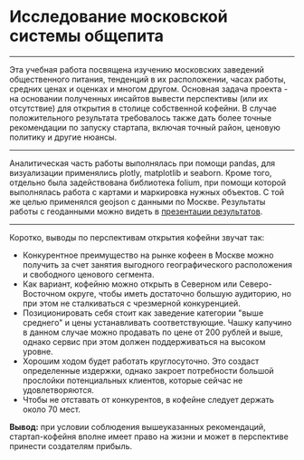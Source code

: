 # Исследование московской системы общепита

---

Эта учебная работа посвящена изучению московских заведений общественного питания, тенденций в их расположении, часах работы, средних ценах и оценках и многом другом. Основная задача проекта - на основании полученных инсайтов вывести перспективы (или их отсутствие) для открытия в столице собственной кофейни. В случае положительного результата требовалось также дать более точные рекомендации по запуску стартапа, включая точный район, ценовую политику и другие нюансы. 

---

Аналитическая часть работы выполнялась при помощи pandas, для визуализации применялись plotly, matplotlib и seaborn. Кроме того, отдельно была задействована библиотека folium, при помощи которой выполнялась работа с картами и маркировка нужных объектов. С той же целью применялся geojson с данными по Москве. Результаты работы с геоданными можно видеть в <a href="https://drive.google.com/file/d/15QI8bugZoAOpJuWr7O8UveZgHbh5rihh/view">презентации результатов</a>.

---

Коротко, выводы по перспективам открытия кофейни звучат так:
- Конкурентное преимущество на рынке кофеен в Москве можно получить за счет занятия выгодного географического расположения и свободного ценового сегмента.
- Как вариант, кофейню можно открыть в Северном или Северо-Восточном округе, чтобы иметь достаточно большую аудиторию, но при этом не сталкиваться с чрезмерной конкуренцией.
- Позиционировать себя стоит как заведение категории "выше среднего" и цены устанавливать соответствующие. Чашку капучино в данном случае можно продавать по цене от 200 рублей и выше, однако сервис при этом должен поддерживаться на высоком уровне.
- Хорошим ходом будет работать круглосуточно. Это создаст определенные издержки, однако закроет потребности большой прослойки потенциальных клиентов, которые сейчас не удовлетворяются.
- Чтобы не отставать от конкурентов, в кофейне следует держать около 70 мест.

**Вывод:** при условии соблюдения вышеуказанных рекомендаций, стартап-кофейня вполне имеет право на жизни и может в перспективе принести создателям прибыль.
